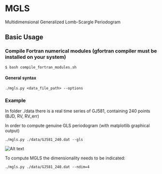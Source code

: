 # MGLS
Multidimensional Generalized Lomb-Scargle Periodogram

## Basic Usage

### Compile Fortran numerical modules (gfortran compiler must be installed on your system)

    $ bash compile_fortran_modules.sh

#### General syntax

    ./mgls.py <data_file_path> --options
    
### Example
In folder ./data there is a real time series of GJ581, containing 240 points (BJD, RV, RV_err) 

In order to compute genuine GLS periodogram (with matplotlib graphical output)

    ./mgls.py ./data/GJ581_240.dat --gls
![Alt text](/mgls/blob/master/GJ581.png?raw=true "GJ581")

To compute MGLS the dimensionality needs to be indicated:

    ./mgls.py ./data/GJ581_240.dat --ndim=4
    
    
